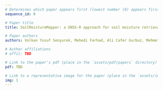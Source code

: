 ```yaml
---
# Determines which paper appears first (lowest number (0) appears first)
sequence_id: 0

# Paper title
title: SoilMoistureMapper: a GNSS-R approach for soil moisture retrieval on UAV (Lightning)

# Paper authors
authors: Volkan Yusuf Senyurek, Mehedi Farhad, Ali Cafer Gurbuz, Mehmet Kurum, Robert Moorhead

# Author affiliations
# affil: TBD

# Link to the paper's pdf (place in the `assets/pdf/papers` directory)
pdf: TBD

# Link to a representative image for the paper (place in the `assets/img/papers` directory)
img: 1
---
```

